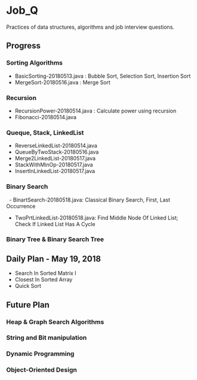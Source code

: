 # Job_Q

Practices of data structures, algorithms and job interview questions.

## Progress

### Sorting Algorithms 
   - BasicSorting-20180513.java : Bubble Sort, Selection Sort, Insertion Sort
   - MergeSort-20180516.java : Merge Sort
   
### Recursion
   - RecursionPower-20180514.java : Calculate power using recursion
   - Fibonacci-20180514.java

### Queque, Stack, LinkedList
   - ReverseLinkedList-20180514.java
   - QueueByTwoStack-20180516.java
   - Merge2LinkedList-20180517.java
   - StackWithMinOp-20180517.java
   - InsertInLinkedList-20180517.java
   
### Binary Search
   - BinartSearch-20180518.java: Classical Binary Search, First, Last Occurrence
   - TwoPrtLinkedList-20180518.java: Find Middle Node Of Linked List; Check If Linked List Has A Cycle
   
### Binary Tree & Binary Search Tree

## Daily Plan - May 19, 2018
- Search In Sorted Matrix I
- Closest In Sorted Array	
- Quick Sort

## Future Plan

### Heap & Graph Search Algorithms
### String and Bit manipulation
### Dynamic Programming

### Object-Oriented Design
